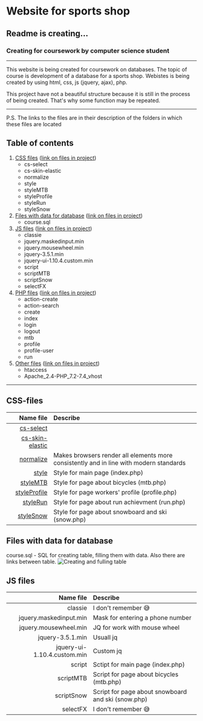 # Website for sports shop
## Readme is creating...
### Creating for coursework by computer science student

________
This website is being created for coursework on databases. The topic of course is development of a database for a sports shop. Webistes is being created by using html, css, js (jquery, ajax), php.

This project have not a beautiful structure because it is still in the process of being created. That's why some function may be repeated. 
________
P.S. The links to the files are in their description of the folders in which these files are located

## Table of contents
1. [CSS files](#css) ([link on files in project](css))
    * cs-select
    * cs-skin-elastic
    * normalize
    * style
    * styleMTB
    * styleProfile
    * styleRun
    * styleSnow
2. [Files with data for database](#data) ([link on files in project](data))
    * course.sql
3. [JS files](#js) ([link on files in project](js))
    * classie
    * jquery.maskedinput.min
    * jquery.mousewheel.min
    * jquery-3.5.1.min
    * jquery-ui-1.10.4.custom.min
    * script
    * scriptMTB
    * scriptSnow
    * selectFX
4. [PHP files](#php) ([link on files in project](https://github.com/AndreyBI/sport-shop))
    * action-create
    * action-search
    * create
    * index
    * login
    * logout
    * mtb
    * profile
    * profile-user
    * run
5. [Other files](#other) ([link on files in project](https://github.com/AndreyBI/sport-shop))
    * htaccess
    * Apache_2.4-PHP_7.2-7.4_vhost
________

## <a id="css"> CSS-files </a>
| Name file                            | Describe                                                                                 |
|-------------------------------------:|:-----------------------------------------------------------------------------------------|
| [cs-select](css/cs-select)               |
| [cs-skin-elastic](cs-skin-elastic)   |
| [normalize](normalize)               | Makes browsers render all elements more consistently and in line with modern standards   |
| [style](style)                       | Style for main page (index.php)                                                          |
| [styleMTB](styleMTB)                 | Style for page about bicycles (mtb.php)                                                  |
| [styleProfile](styleProfile)         | Style for page workers' profile (profile.php)                                            |
| [styleRun](styleRun)                 | Style for page about run achievment (run.php)                                            |
| [styleSnow](styleSnow)               | Style for page about snowboard and ski (snow.php)                                        |

## <a id="data"> Files with data for database </a>
course.sql - SQL for creating table, filling them with data. Also there are links between table.
![Creating and fulling table](https://user-images.githubusercontent.com/70945623/154664835-cac25388-d6fc-4c0d-a2cb-7df994268a8f.png)

## <a id="js"> JS files </a>
| Name file                   | Describe                                            |
|----------------------------:|:----------------------------------------------------|
| classie                     | I don't remember :sweat_smile:                      |
| jquery.maskedinput.min      | Mask for entering a phone number                    |
| jquery.mousewheel.min       | JQ for work with mouse wheel                        |
| jquery-3.5.1.min            | Usuall jq                                           |
| jquery-ui-1.10.4.custom.min | Custom jq                                           |
| script                      | Sctipt for main page (index.php)                    |
| scriptMTB                   | Script for page about bicycles (mtb.php)            |
| scriptSnow                  | Script for page about snowboard and ski (snow.php)  |
| selectFX                    | I don't remember :sweat_smile:                      |
